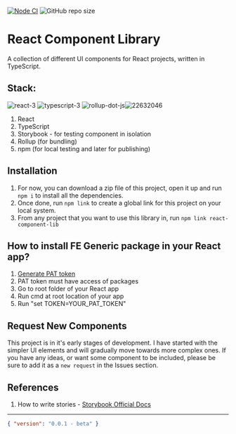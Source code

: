 [![Node CI](https://github.com/Aakash1103Jha/react-component-lib/actions/workflows/node-ci.yml/badge.svg?branch=master)](https://github.com/Aakash1103Jha/react-component-lib/actions/workflows/node-ci.yml) ![GitHub repo size](https://img.shields.io/github/repo-size/Aakash1103Jha/react-component-lib)

# React Component Library

A collection of different UI components for React projects, written in TypeScript.

## Stack:

![react-3](https://user-images.githubusercontent.com/52240895/159778641-89c4392f-d61f-4ec2-bad1-0a76d38d981e.png) ![typescript-3](https://user-images.githubusercontent.com/52240895/159778471-a78b5078-79fa-45fe-92f3-4c3b6cb684a1.png) ![rollup-dot-js](https://user-images.githubusercontent.com/52240895/159778932-958b8a26-7073-41ff-9194-009c94f5a1a9.png)![22632046](https://user-images.githubusercontent.com/52240895/161403710-7640f7b1-e6e1-4d41-81a6-6e6aa70fd5b8.png)

1. React
2. TypeScript
3. Storybook - for testing component in isolation
4. Rollup (for bundling)
5. npm (for local testing and later for publishing)

## Installation

1. For now, you can download a zip file of this project, open it up and run `npm i` to install all the dependencies.
2. Once done, run `npm link` to create a global link for this project on your local system.
3. From any project that you want to use this library in, run `npm link react-component-lib`

## How to install FE Generic package in your React app?
1. [Generate PAT token](https://docs.github.com/en/enterprise-server@3.4/authentication/keeping-your-account-and-data-secure/creating-a-personal-access-token)
2. PAT token must have access of packages
3. Go to root folder of your React app
4. Run cmd at root location of your app
5. Run "set TOKEN=YOUR_PAT_TOKEN"

## Request New Components

This project is in it's early stages of development. I have started with the simpler UI elements and will gradually move towards more complex ones. If you have any ideas, or want some component to be included, please be sure to add it as a `new request` in the Issues section.

## References

1. How to write stories - [Storybook Official Docs]

[storybook official docs]: https://storybook.js.org/docs/react/writing-stories/introduction

---

```json
{ "version": "0.0.1 - beta" }
```
